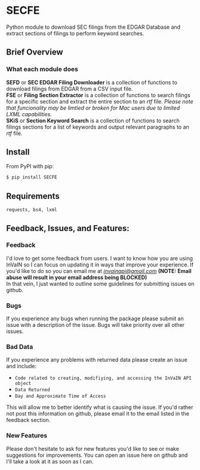 # SECFE

Python module to download SEC filings from the EDGAR Database and extract sections of filings to perform keyword searches. 

## Brief Overview
### What each module does
**SEFD** or **SEC EDGAR Filing Downloader** is a collection of functions to download filings from EDGAR from a CSV input file.<br />
**FSE** or **Filing Section Extractor** is a collection of functions to search filings for a specific section and extract the entire section to an *rtf* file. *Please note that funcionality may be limtied or broken for Mac users due to limited LXML capabilities.*<br /> 
**SKiS** or **Section Keyword Search** is a collection of functions to search filings sections for a list of keywords and output relevant paragraphs to an *rtf* file. 

## Install

From PyPI with pip:

```bash
$ pip install SECFE
```

<!-- TODO: Add Code Examples and update avaialable methods for each module
## Code Examples

### Example: Simple API -- Apple Inc. (``AAPL``)

``` python   
import invain

#Create Simple API object
api = invain.Simple('HD') 
#Get market price
print(api.get_price())
###################
'173.07'
```

## Available methods

### SEFD

- ``add_ticker(ticker)``
- ``add_tickers(tickers)`` -- takes argument as array (['ticker1', 'ticker2', ...]) or individual parameters (ticker1, ticker2, ...)
- ``remove_ticker(tickers)``

### FSE
- ``change_ticker(ticker)``
- ``get_ticker()``
- ``get_price()``

### SKiS
- ``get_customData()``
- ``add_ticker(ticker)``
- ``add_tickers(tickers)`` -- takes list of tickers as argument (or add_tickers(ticker1,ticker2,...))


### utils
- ``get_customData()``
- ``add_ticker(ticker)``
- ``add_tickers(tickers)`` -- takes list of tickers as argument (or add_tickers(ticker1,ticker2,...))


## TODO/Future Updates
- ``Historical Data - In Progress (install from clone to use pre-alpha version)``
- ``Better Error Handling - After Historical Data is in package release``
- ``Add Documentation - Will attempt to do this periodically untill full docs are complete. Any assistance on this would be great :)``
-->

## Requirements

    requests, bs4, lxml

## Feedback, Issues, and Features:
### Feedback
I'd love to get some feedback from users. I want to know how you are using InVaIN so I can focus on updating it in ways that improve your experience. If you'd like to do so you can email me at *invainapi@gmail.com* **(NOTE: Email abuse will result in your email address being BLOCKED)** <br/>
In that vein, I just wanted to outline some guidelines for submitting issues on github.

### Bugs
If you experience any bugs when running the package please submit an issue with a description of the issue. Bugs will take priority over all other issues. 

### Bad Data
If you experience any problems with returned data please create an issue and include:
- ``Code related to creating, modifiying, and accessing the InVaIN API object``
- ``Data Returned``
- ``Day and Approximate Time of Access``

This will allow me to better identify what is causing the issue. If you'd rather not post this information on github, please email it to the email listed in the feedback section.

### New Features
Please don't hesitate to ask for new features you'd like to see or make suggestions for improvements. You can open an issue here on github and I'll take a look at it as soon as I can.